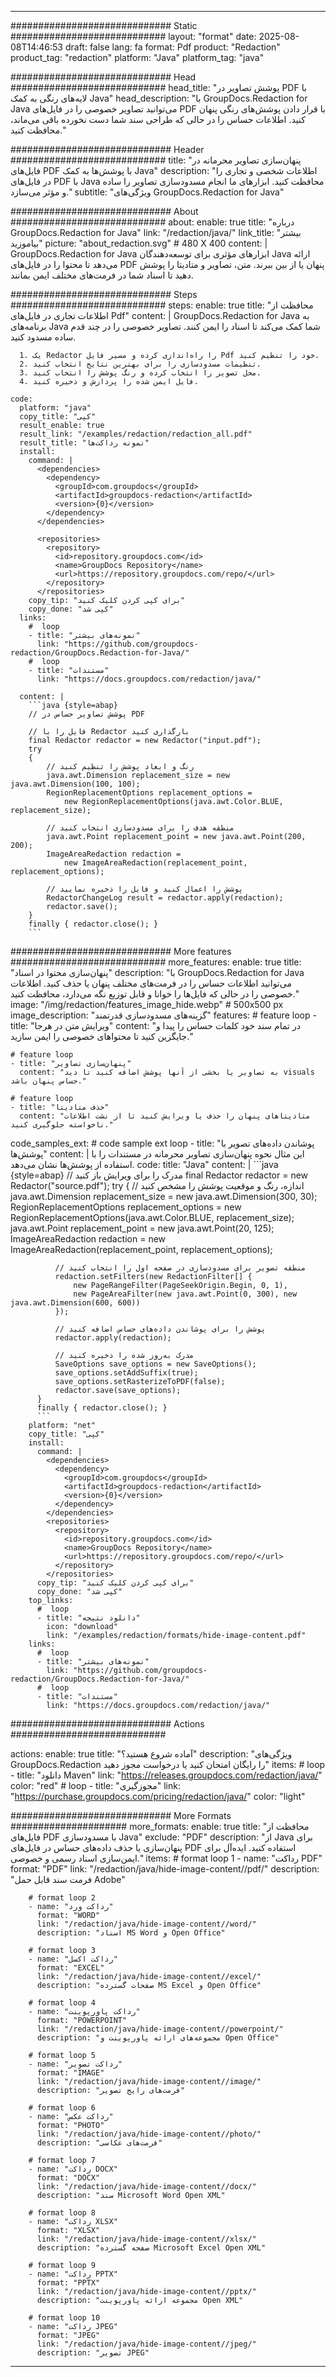 
---
############################# Static ############################
layout: "format"
date:  2025-08-08T14:46:53
draft: false
lang: fa
format: Pdf
product: "Redaction"
product_tag: "redaction"
platform: "Java"
platform_tag: "java"

############################# Head ############################
head_title: "پوشش تصاویر در PDF با لایه‌های رنگی به کمک Java"
head_description: "با GroupDocs.Redaction for Java می‌توانید تصاویر خصوصی را در فایل‌های PDF با قرار دادن پوشش‌های رنگی پنهان کنید. اطلاعات حساس را در حالی که طراحی سند شما دست نخورده باقی می‌ماند، محافظت کنید."

############################# Header ############################
title: "پنهان‌سازی تصاویر محرمانه در فایل‌های PDF با پوشش‌ها به کمک Java" 
description: "اطلاعات شخصی و تجاری را در فایل‌های PDF با Java محافظت کنید. ابزارهای ما انجام مسدودسازی تصاویر را ساده و مؤثر می‌سازد."
subtitle: "ویژگی‌های GroupDocs.Redaction for Java" 

############################# About ############################
about:
    enable: true
    title: "درباره GroupDocs.Redaction for Java"
    link: "/redaction/java/"
    link_title: "بیشتر بیاموزید"
    picture: "about_redaction.svg" # 480 X 400
    content: |
       GroupDocs.Redaction for Java ابزارهای مؤثری برای توسعه‌دهندگان Java ارائه می‌دهد تا محتوا را در فایل‌های PDF پنهان یا از بین ببرند. متن، تصاویر و متادیتا را پوشش دهید تا اسناد شما در فرمت‌های مختلف ایمن بمانند.

############################# Steps ############################
steps:
    enable: true
    title: "محافظت از اطلاعات تجاری در فایل‌های Pdf"
    content: |
      GroupDocs.Redaction for Java به برنامه‌های Java شما کمک می‌کند تا اسناد را ایمن کنند. تصاویر خصوصی را در چند قدم ساده مسدود کنید.
      
      1. یک Redactor را راه‌اندازی کرده و مسیر فایل Pdf خود را تنظیم کنید.
      2. تنظیمات مسدودسازی را برای بهترین نتایج انتخاب کنید.
      3. محل تصویر را انتخاب کرده و رنگ پوشش را انتخاب کنید.
      4. فایل ایمن شده را پردازش و ذخیره کنید.
   
    code:
      platform: "java"
      copy_title: "کپی"
      result_enable: true
      result_link: "/examples/redaction/redaction_all.pdf"
      result_title: "نمونه رداکت‌ها"
      install:
        command: |
          <dependencies>
            <dependency>
              <groupId>com.groupdocs</groupId>
              <artifactId>groupdocs-redaction</artifactId>
              <version>{0}</version>
            </dependency>
          </dependencies>

          <repositories>
            <repository>
              <id>repository.groupdocs.com</id>
              <name>GroupDocs Repository</name>
              <url>https://repository.groupdocs.com/repo/</url>
            </repository>
          </repositories>
        copy_tip: "برای کپی کردن کلیک کنید"
        copy_done: "کپی شد"
      links:
        #  loop
        - title: "نمونه‌های بیشتر"
          link: "https://github.com/groupdocs-redaction/GroupDocs.Redaction-for-Java/"
        #  loop
        - title: "مستندات"
          link: "https://docs.groupdocs.com/redaction/java/"
          
      content: |
        ```java {style=abap}
        // پوشش تصاویر حساس در PDF

        // فایل را با Redactor بارگذاری کنید
        final Redactor redactor = new Redactor("input.pdf");
        try
        {
            // رنگ و ابعاد پوشش را تنظیم کنید
            java.awt.Dimension replacement_size = new java.awt.Dimension(100, 100);
            RegionReplacementOptions replacement_options = 
                new RegionReplacementOptions(java.awt.Color.BLUE, replacement_size);

            // منطقه هدف را برای مسدودسازی انتخاب کنید
            java.awt.Point replacement_point = new java.awt.Point(200, 200);
            ImageAreaRedaction redaction = 
                new ImageAreaRedaction(replacement_point, replacement_options);

            // پوشش را اعمال کنید و فایل را ذخیره نمایید
            RedactorChangeLog result = redactor.apply(redaction);
            redactor.save();
        }
        finally { redactor.close(); }
        ```            


############################# More features ############################
more_features:
  enable: true
  title: "پنهان‌سازی محتوا در اسناد"
  description: "با GroupDocs.Redaction for Java می‌توانید اطلاعات حساس را در فرمت‌های مختلف پنهان یا حذف کنید. اطلاعات خصوصی را در حالی که فایل‌ها را خوانا و قابل توزیع نگه می‌دارد، محافظت کنید."
  image: "/img/redaction/features_image_hide.webp" # 500x500 px
  image_description: "گزینه‌های مسدودسازی قدرتمند"
  features:
    # feature loop
    - title: "ویرایش متن در هرجا"
      content: "در تمام سند خود کلمات حساس را پیدا و جایگزین کنید تا محتواهای خصوصی را ایمن سازید."

    # feature loop
    - title: "پنهان‌سازی تصاویر"
      content: "به تصاویر یا بخشی از آنها پوشش اضافه کنید تا دید visuals حساس پنهان باشد."

    # feature loop
    - title: "حذف متادیتا"
      content: "متادیتاهای پنهان را حذف یا ویرایش کنید تا از نشت اطلاعات ناخواسته جلوگیری کنید."
      
  code_samples_ext:
    # code sample ext loop
    - title: "پوشاندن داده‌های تصویر با پوشش‌ها"
      content: |
        این مثال نحوه پنهان‌سازی تصاویر محرمانه در مستندات را با استفاده از پوشش‌ها نشان می‌دهد.
      code:
        title: "Java"
        content: |
          ```java {style=abap}
          //  مدرک را برای ویرایش باز کنید
          final Redactor redactor = new Redactor("source.pdf");
          try
          {
              // اندازه، رنگ و موقعیت پوشش را مشخص کنید
              java.awt.Dimension replacement_size = new java.awt.Dimension(300, 30);
              RegionReplacementOptions replacement_options = 
                new RegionReplacementOptions(java.awt.Color.BLUE, replacement_size);
              java.awt.Point replacement_point = new java.awt.Point(20, 125);
              ImageAreaRedaction redaction = new ImageAreaRedaction(replacement_point, replacement_options);

              // منطقه تصویر برای مسدودسازی در صفحه اول را انتخاب کنید
              redaction.setFilters(new RedactionFilter[] {
                  new PageRangeFilter(PageSeekOrigin.Begin, 0, 1),
                  new PageAreaFilter(new java.awt.Point(0, 300), new java.awt.Dimension(600, 600))
              });

              // پوشش را برای پوشاندن داده‌های حساس اضافه کنید
              redactor.apply(redaction);

              // مدرک به‌روز شده را ذخیره کنید
              SaveOptions save_options = new SaveOptions();
              save_options.setAddSuffix(true);
              save_options.setRasterizeToPDF(false);
              redactor.save(save_options);
          }
          finally { redactor.close(); }
          ```
        platform: "net"
        copy_title: "کپی"
        install:
          command: |
            <dependencies>
              <dependency>
                <groupId>com.groupdocs</groupId>
                <artifactId>groupdocs-redaction</artifactId>
                <version>{0}</version>
              </dependency>
            </dependencies>
            <repositories>
              <repository>
                <id>repository.groupdocs.com</id>
                <name>GroupDocs Repository</name>
                <url>https://repository.groupdocs.com/repo/</url>
              </repository>
            </repositories>
          copy_tip: "برای کپی کردن کلیک کنید"
          copy_done: "کپی شد"
        top_links:
          #  loop
          - title: "دانلود نتیجه"
            icon: "download"
            link: "/examples/redaction/formats/hide-image-content.pdf"
        links:
          #  loop
          - title: "نمونه‌های بیشتر"
            link: "https://github.com/groupdocs-redaction/GroupDocs.Redaction-for-Java/"
          #  loop
          - title: "مستندات"
            link: "https://docs.groupdocs.com/redaction/java/"


############################# Actions ############################

actions:
  enable: true
  title: "آماده شروع هستید؟"
  description: "ویژگی‌های GroupDocs.Redaction را رایگان امتحان کنید یا درخواست مجوز دهید"
  items:
    #  loop
    - title: "دانلود Maven"
      link: "https://releases.groupdocs.com/redaction/java/"
      color: "red"
        #  loop
    - title: "مجوزگیری"
      link: "https://purchase.groupdocs.com/pricing/redaction/java/"
      color: "light"


############################# More Formats #####################
more_formats:
    enable: true
    title: "محافظت از فایل‌های PDF با مسدودسازی Java"
    exclude: "PDF"
    description: "از Java برای پنهان‌سازی یا حذف داده‌های حساس در فایل‌های PDF استفاده کنید. ایده‌آل برای ایمن‌سازی اسناد رسمی و خصوصی."
    items: 
        # format loop 1
        - name: "رداکت PDF"
          format: "PDF"
          link: "/redaction/java/hide-image-content//pdf/"
          description: "فرمت سند قابل حمل Adobe"

        # format loop 2
        - name: "رداکت ورد"
          format: "WORD"
          link: "/redaction/java/hide-image-content//word/"
          description: "اسناد MS Word و Open Office"
          
        # format loop 3
        - name: "رداکت اکسل"
          format: "EXCEL"
          link: "/redaction/java/hide-image-content//excel/"
          description: "صفحات گسترده MS Excel و Open Office"

        # format loop 4
        - name: "رداکت پاورپوینت"
          format: "POWERPOINT"
          link: "/redaction/java/hide-image-content//powerpoint/"
          description: "مجموعه‌های ارائه پاورپوینت و Open Office"

        # format loop 5
        - name: "رداکت تصویر"
          format: "IMAGE"
          link: "/redaction/java/hide-image-content//image/"
          description: "فرمت‌های رایج تصویر"

        # format loop 6
        - name: "رداکت عکس"
          format: "PHOTO"
          link: "/redaction/java/hide-image-content//photo/"
          description: "فرمت‌های عکاسی"

        # format loop 7
        - name: "رداکت DOCX"
          format: "DOCX"
          link: "/redaction/java/hide-image-content//docx/"
          description: "سند Microsoft Word Open XML"
          
        # format loop 8
        - name: "رداکت XLSX"
          format: "XLSX"
          link: "/redaction/java/hide-image-content//xlsx/"
          description: "صفحه گسترده Microsoft Excel Open XML"
          
        # format loop 9
        - name: "رداکت PPTX"
          format: "PPTX"
          link: "/redaction/java/hide-image-content//pptx/"
          description: "مجموعه ارائه پاورپوینت Open XML"

        # format loop 10
        - name: "رداکت JPEG"
          format: "JPEG"
          link: "/redaction/java/hide-image-content//jpeg/"
          description: "تصویر JPEG"


---